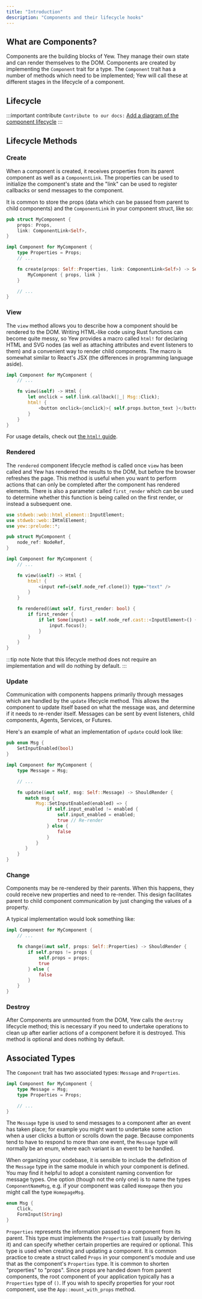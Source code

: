 ```yaml
---
title: "Introduction"
description: "Components and their lifecycle hooks"
---
```


## What are Components?

Components are the building blocks of Yew. They manage their own state and can render themselves to the DOM. Components are created by implementing the `Component` trait for a type. The `Component`
trait has a number of methods which need to be implemented; Yew will call these at different stages
in the lifecycle of a component.

## Lifecycle

:::important contribute
`Contribute to our docs:` [Add a diagram of the component lifecycle](https://github.com/yewstack/yew/issues/1915)
:::

## Lifecycle Methods

### Create

When a component is created, it receives properties from its parent component as well as a `ComponentLink`. The properties can be used to initialize the component's state and the "link" can be used to register callbacks or send messages to the component.

It is common to store the props (data which can be passed from parent to child components) and the
`ComponentLink` in your component struct, like so:

```rust
pub struct MyComponent {
    props: Props,
    link: ComponentLink<Self>,
}

impl Component for MyComponent {
    type Properties = Props;
    // ...

    fn create(props: Self::Properties, link: ComponentLink<Self>) -> Self {
        MyComponent { props, link }
    }

    // ...
}
```

### View

The `view` method allows you to describe how a component should be rendered to the DOM. Writing
HTML-like code using Rust functions can become quite messy, so Yew provides a macro called `html!`
for declaring HTML and SVG nodes (as well as attaching attributes and event listeners to them) and a
convenient way to render child components. The macro is somewhat similar to React's JSX (the
differences in programming language aside).

```rust
impl Component for MyComponent {
    // ...

    fn view(&self) -> Html {
        let onclick = self.link.callback(|_| Msg::Click);
        html! {
            <button onclick={onclick}>{ self.props.button_text }</button>
        }
    }
}
```

For usage details, check out [the `html!` guide](html.md).

### Rendered

The `rendered` component lifecycle method is called once `view` has been called and Yew has rendered
the results to the DOM, but before the browser refreshes the page. This method is useful when you
want to perform actions that can only be completed after the component has rendered elements. There
is also a parameter called `first_render` which can be used to determine whether this function is
being called on the first render, or instead a subsequent one.

```rust
use stdweb::web::html_element::InputElement;
use stdweb::web::IHtmlElement;
use yew::prelude::*;

pub struct MyComponent {
    node_ref: NodeRef,
}

impl Component for MyComponent {
    // ...

    fn view(&self) -> Html {
        html! {
            <input ref={self.node_ref.clone()} type="text" />
        }
    }

    fn rendered(&mut self, first_render: bool) {
        if first_render {
            if let Some(input) = self.node_ref.cast::<InputElement>() {
                input.focus();
            }
        }
    }
}
```

:::tip note
Note that this lifecycle method does not require an implementation and will do nothing by default.
:::

### Update

Communication with components happens primarily through messages which are handled by the
`update` lifecycle method. This allows the component to update itself
based on what the message was, and determine if it needs to re-render itself. Messages can be sent
by event listeners, child components, Agents, Services, or Futures.

Here's an example of what an implementation of `update` could look like:

```rust
pub enum Msg {
    SetInputEnabled(bool)
}

impl Component for MyComponent {
    type Message = Msg;

    // ...

    fn update(&mut self, msg: Self::Message) -> ShouldRender {
       match msg {
           Msg::SetInputEnabled(enabled) => {
               if self.input_enabled != enabled {
                   self.input_enabled = enabled;
                   true // Re-render
               } else {
                   false
               }
           }
       }
    }
}
```

### Change

Components may be re-rendered by their parents. When this happens, they could receive new properties
and need to re-render. This design facilitates parent to child component communication by just
changing the values of a property.

A typical implementation would look something like:

```rust
impl Component for MyComponent {
    // ...

    fn change(&mut self, props: Self::Properties) -> ShouldRender {
        if self.props != props {
            self.props = props;
            true
        } else {
            false
        }
    }
}
```

### Destroy

After Components are unmounted from the DOM, Yew calls the `destroy` lifecycle method; this is
necessary if you need to undertake operations to clean up after earlier actions of a component
before it is destroyed. This method is optional and does nothing by default.

## Associated Types

The `Component` trait has two associated types: `Message` and `Properties`.

```rust
impl Component for MyComponent {
    type Message = Msg;
    type Properties = Props;

    // ...
}
```

The `Message` type is used to send messages to a component after an event has taken place; for
example you might want to undertake some action when a user clicks a button or scrolls down the
page. Because components tend to have to respond to more than one event, the `Message` type will
normally be an enum, where each variant is an event to be handled.

When organizing your codebase, it is sensible to include the definition of the `Message` type in the
same module in which your component is defined. You may find it helpful to adopt a consistent naming
convention for message types. One option (though not the only one) is to name the types
`ComponentNameMsg`, e.g. if your component was called `Homepage` then you might call the type
`HomepageMsg`.

```rust
enum Msg {
    Click,
    FormInput(String)
}
```

`Properties` represents the information passed to a component from its parent. This type must implements the `Properties` trait \(usually by deriving it\) and can specify whether certain properties are required or optional. This type is used when creating and updating a component. It is common practice to create a struct called `Props` in your component's module and use that as the component's `Properties` type. It is common to shorten "properties" to "props". Since props are handed down from parent components, the root component of your application typically has a `Properties` type of `()`. If you wish to specify properties for your root component, use the `App::mount_with_props` method.
